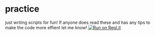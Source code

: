 # practice
just writing scripts for fun!
If anyone does read these and has any tips to make the code more effient let me know!
[![Run on Repl.it](https://repl.it/badge/github/TZ-28/practice)](https://repl.it/github/TZ-28/practice)